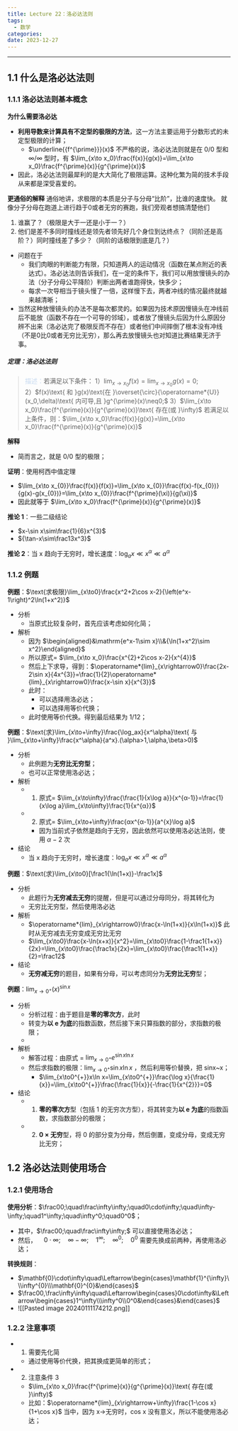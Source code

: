 ```yaml
---
title: Lecture 22：洛必达法则
tags:
  - 数学
categories: 
date: 2023-12-27
---
```

---
## 1.1 什么是洛必达法则
### 1.1.1 洛必达法则基本概念
**为什么需要洛必达**
+ **利用导数来计算具有不定型的极限的方法**，这一方法主要运用于分数形式的未定型极限的计算；
	+ $\underline{{f^{\prime}}}(x)$ 不严格的说，洛必达法则就是在 $0/0$ 型和 $\infty/\infty$ 型时，有 $\lim_{x\to x_0}\frac{f(x)}{g(x)}=\lim_{x\to x_0}\frac{f^{\prime}(x)}{g^{\prime}(x)}$
+ 因此，洛必达法则最犀利的是大大简化了极限运算。这种化繁为简的技术手段从来都是深受喜爱的。

**更通俗的解释**
通俗地讲，求极限的本质是分子与分母“比阶”，比谁的速度快。
就像分子分母在跑道上进行趋于0或者无穷的赛跑，我们旁观者想搞清楚他们
1. 谁赢了？（极限是大于一还是小于一？） 
2. 他们是差不多同时撞线还是领先者领先好几个身位到达终点？（同阶还是高阶？）同时撞线差了多少？（同阶的话极限到底是几？）
+ 问题在于
	+ 我们肉眼的判断能力有限，只知道两人的运动情况（函数在某点附近的表达式）。洛必达法则告诉我们，在一定的条件下，我们可以用放慢镜头的办法（分子分母公平降阶）判断出两者谁跑得快，快多少；
	+ 每求一次导相当于镜头慢了一倍，这样慢下去，两者冲线的情况最终就越来越清晰；
+ 当然这种放慢镜头的办法不是每次都灵的。如果因为技术原因慢镜头在冲线前后不能放（函数不存在一个可导的邻域），或者放了慢镜头后因为什么原因分辨不出来（洛必达完了极限反而不存在）或者他们中间摔倒了根本没有冲线（不是0比0或者无穷比无穷），那么再去放慢镜头也对知道比赛结果无济于事。

##### **定理**：洛必达法则
> <font color="#8db3e2"><font color="#c6d9f0">描述：</font></font>若满足以下条件：
> 1）$\lim_{x\to x_0}f(x)=\lim_{x\to x_0}g(x)=0;$     
> 2）$f(x)\text{ 和 }g(x)\text{在 }\overset{\circ}{\operatorname*{U}}(x_0,\delta)\text{ 内可导,且 }g^{\prime}(x)\neq0;$
> 3）$\lim_{x\to x_0}\frac{f^{\prime}(x)}{g^{\prime}(x)}\text{ 存在(或 }\infty)$
> 若满足以上条件，则：$\lim_{x\to x_0}\frac{f(x)}{g(x)}=\lim_{x\to x_0}\frac{f^{\prime}(x)}{g^{\prime}(x)}$

**解释**
+ 简而言之，就是 0/0 型的极限；

**证明**：使用柯西中值定理
+ $\lim_{x\to x_{0}}\frac{f(x)}{f(x)}=\lim_{x\to x_{0}}\frac{f(x)-f(x_{0})}{g(x)-g(x_{0})}=\lim_{x\to x_{0}}\frac{f^{\prime}(\xi)}{g(\xi)}$
+ 因此就等于 $\lim_{x\to x_0}\frac{f^{\prime}(x)}{g^{\prime}(x)}$

**推论 1**：一些二级结论
+ $x-\sin x\sim\frac{1}{6}x^{3}$
+ ${\tan-x\sim\frac13x^3}$

**推论 2**：当 x 趋向于无穷时，增长速度：$\log_{a}x\ll x^{\alpha}\ll a^{\alpha}$

### 1.1.2 例题
**例题**：$\text{求极限}\lim_{x\to0}\frac{x^2+2\cos x-2}{\left(e^x-1\right)^2\ln(1+x^2)}$
+ 分析
	+ 当原式比较复杂时，首先应该考虑如何化简；
+ 解析
	+ 因为 $\begin{aligned}&\mathrm{e^x-1\sim x}\\&{\ln(1+x^2)\sim x^2}\end{aligned}$
	+ 所以原式= $\lim_{x\to x_0}\frac{x^{2}+2\cos x-2}{x^{4}}$
	+ 然后上下求导，得到：$\operatorname*{lim}_{x\rightarrow0}\frac{2x-2\sin x}{4x^{3}}=\frac{1}{2}\operatorname*{lim}_{x\rightarrow0}\frac{x-\sin x}{x^{3}}$
	+ 此时：
		+ 可以选择用洛必达；
		+ 可以选择用等价代换；
	+ 此时使用等价代换。得到最后结果为 1/12；

**例题**：$\text{求}\lim_{x\to+\infty}\frac{\log_ax}{x^\alpha}\text{ 与 }\lim_{x\to+\infty}\frac{x^\alpha}{a^x}.(\alpha>1,\alpha,\beta>0)$
+ 分析
	+ 此例题为**无穷比无穷型**；
	+ 也可以正常使用洛必达；
+ 解析
	+ 1. 原式= $\lim_{x\to\infty}\frac{\frac{1}{x\log a}}{x^{α-1}}=\frac{1}{x\log a}\lim_{x\to\infty}\frac{1}{x^{α}}$
	+ 2. 原式= $\lim_{x\to+\infty}\frac{αx^{α-1}}{a^{x}\log a}$
		+ 因为当前式子依然是趋向于无穷，因此依然可以使用洛必达法则，使用 $α-2$ 次
+ 结论
	+ 当 x 趋向于无穷时，增长速度：$\log_{a}x\ll x^{\alpha}\ll a^{\alpha}$

**例题**：$\text{求}\lim_{x\to0}[\frac1{\ln(1+x)}-\frac1x]$
+ 分析
	+ 此题行为**无穷减去无穷**的提醒，但是可以通过分母同分，将其转化为
	+ 无穷比无穷型，然后使用洛必达
+ 解析
	+ $\operatorname*{lim}_{x\rightarrow0}\frac{x-\ln(1+x)}{x\ln(1+x)}$ 此时从无穷减去无穷变成无穷比无穷
	+ $\lim_{x\to0}\frac{x-\ln(x+x)}{x^2}=\lim_{x\to0}\frac{1-\frac1{1+x}}{2x}=\lim_{x\to0}\frac{\frac1x}{2x}=\lim_{x\to0}\frac{\frac1{1+x}}{2}=\frac12$
+ 结论
	+ **无穷减无穷**的题目，如果有分母，可以考虑同分为**无穷比无穷**型；

**例题**：$\lim_{x\to0^+}(x)^{\sin x}$
+ 分析
	+ 分析过程：由于题目是**零的零次方**，此时
	+ 转变为**以 e 为底**的指数函数，然后接下来只算指数的部分，求指数的极限；
	+ 
+ 解析
	+ 解答过程：由原式 = $\lim_{x\to0^+}e^{\sin x\ln x}$
	+ 然后求指数的极限：$\lim_{x\to0^+}\sin x\ln x$ ，然后利用等价替换，把 sinx~x；
		+ $\lim_{x\to0^{+}}x\ln x=\lim_{x\to0^{+}}\frac{\log x}{\frac{1}{x}}=\lim_{x\to0^{+}}\frac{\frac{1}{x}}{-\frac{1}{x^{2}}}=0$
+ 结论
	+ 1. **零的零次方**型（包括 1 的无穷次方型），将其转变为**以 e 为底**的指数函数，求指数部分的极限；
	+ 2. **0 × 无穷**型，将 0 的部分变为分母，然后倒置，变成分母，变成无穷比无穷；

## 1.2 洛必达法则使用场合
### 1.2.1 使用场合
**使用分析**：$\frac00;\quad\frac\infty\infty;\quad0\cdot\infty;\quad\infty-\infty;\quad1^\infty;\quad\infty^0;\quad0^0$；
+ 其中，$\frac00;\quad\frac\infty\infty;$ 可以直接使用洛必达；
+ 然后，$\quad0\cdot\infty;\quad\infty-\infty;\quad1^\infty;\quad\infty^0;\quad0^0$ 需要先换成前两种，再使用洛必达；

**转换规则**：
+ $\mathbf{0}\cdot\infty\quad\Leftarrow\begin{cases}\mathbf{1}^{\infty}\\\infty^{0}\\\mathbf{0}^{0}&\end{cases}$
+ $\frac00,\frac\infty\infty\quad\Leftarrow\begin{cases}0\cdot\infty&\Leftarrow\begin{cases}1^\infty\\\infty^0\\0^0&\end{cases}&\end{cases}$
+ ![[Pasted image 20240111174212.png]]

### 1.2.2 注意事项
+ 1. 需要先化简
	+ 通过使用等价代换，把其换成更简单的形式；
+ 2. 注意条件 3
	+ $\lim_{x\to x_0}\frac{f^{\prime}(x)}{g^{\prime}(x)}\text{ 存在(或 }\infty)$
	+ 比如：$\operatorname*{lim}_{x\rightarrow+\infty}\frac{1-\cos x}{1+\cos x}$ 当中，因为 x->无穷时，cos x 没有意义，所以不能使用洛必达； 